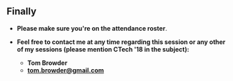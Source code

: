 ## Finally

- **Please make sure you're on the attendance roster**.

- **Feel free to contact me at any time regarding this session or any
  other of my sessions (please mention CTech '18 in the subject):**

    - **Tom Browder**
    - **<tom.browder@gmail.com>**
